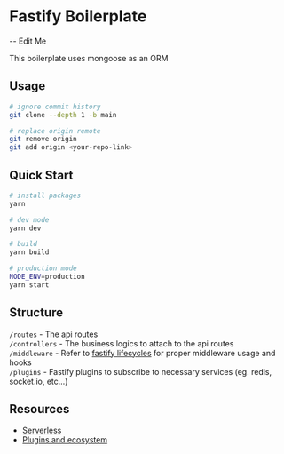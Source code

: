 # Fastify Boilerplate

-- Edit Me

This boilerplate uses mongoose as an ORM

## Usage
```bash
# ignore commit history
git clone --depth 1 -b main

# replace origin remote
git remove origin
git add origin <your-repo-link>
```

## Quick Start
```bash
# install packages
yarn

# dev mode
yarn dev

# build
yarn build

# production mode
NODE_ENV=production
yarn start
```

## Structure
`/routes` - The api routes\
`/controllers` - The business logics to attach to the api routes\
`/middleware` - Refer to [fastify lifecycles](https://fastify.dev/docs/latest/Reference/Lifecycle/#lifecycle) for proper middleware usage and hooks\
`/plugins` - Fastify plugins to subscribe to necessary services (eg. redis, socket.io, etc...)

## Resources
- [Serverless](https://fastify.dev/docs/v4.15.x/Guides/Serverless/)
- [Plugins and ecosystem](https://fastify.dev/ecosystem/)
